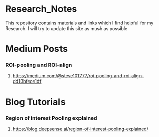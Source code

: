 # Research_Notes
This repository contains materials and links which I find helpful for my Research. I will try to update this site as mush as possible




# Medium Posts
### ROI-pooling and ROI-align
1. https://medium.com/@steve101777/roi-pooling-and-roi-align-dd13bfece1df

# Blog Tutorials
### Region of interest Pooling explained
1. https://blog.deepsense.ai/region-of-interest-pooling-explained/
